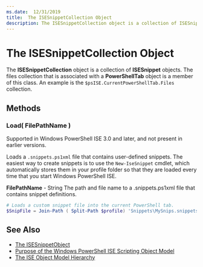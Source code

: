 ```yaml
---
ms.date:  12/31/2019
title:  The ISESnippetCollection Object
description: The ISESnippetCollection object is a collection of ISESnippet objects. The files collection that is associated with a PowerShellTab object is a member of this class.
---
```


# The ISESnippetCollection Object

The **ISESnippetCollection** object is a collection of **ISESnippet** objects. The files collection
that is associated with a **PowerShellTab** object is a member of this class. An example is the
`$psISE.CurrentPowerShellTab.Files` collection.

## Methods

### Load\( FilePathName \)

Supported in Windows PowerShell ISE 3.0 and later, and not present in earlier versions.

Loads a `.snippets.ps1xml` file that contains user-defined snippets. The easiest way to create
snippets is to use the `New-IseSnippet` cmdlet, which automatically stores them in your profile folder
so that they are loaded every time that you start Windows PowerShell ISE.

**FilePathName** - String
The path and file name to a .snippets.ps1xml file that contains snippet definitions.

```powershell
# Loads a custom snippet file into the current PowerShell tab.
$SnipFile = Join-Path ( Split-Path $profile) 'Snippets\MySnips.snippets.ps1xml' $psISE.CurrentPowerShellTab.Snippets.Add($SnipPath)
```

## See Also

- [The ISESnippetObject](The-ISESnippetObject.md)
- [Purpose of the Windows PowerShell ISE Scripting Object Model](Purpose-of-the-Windows-PowerShell-ISE-Scripting-Object-Model.md)
- [The ISE Object Model Hierarchy](The-ISE-Object-Model-Hierarchy.md)
